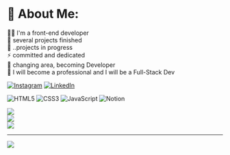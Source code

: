 # 💫 About Me:
🧑‍💻 I'm a front-end developer<br>🎉 several projects finished<br>🚧 ..projects in progress<br>⚡️ committed and dedicated<br>🚀 changing area, becoming Developer<br>🚩 I will become a professional and I will be a Full-Stack Dev



[![Instagram](https://img.shields.io/badge/Instagram-%23E4405F.svg?logo=Instagram&logoColor=white)](https://instagram.com/https://www.linkedin.com/in/isaac-gabriel-sousa-silva/) [![LinkedIn](https://img.shields.io/badge/LinkedIn-%230077B5.svg?logo=linkedin&logoColor=white)](https://linkedin.com/in/https://www.linkedin.com/in/isaac-gabriel-sousa-silva/) 


![HTML5](https://img.shields.io/badge/html5-%23E34F26.svg?style=for-the-badge&logo=html5&logoColor=white) ![CSS3](https://img.shields.io/badge/css3-%231572B6.svg?style=for-the-badge&logo=css3&logoColor=white) ![JavaScript](https://img.shields.io/badge/javascript-%23323330.svg?style=for-the-badge&logo=javascript&logoColor=%23F7DF1E) ![Notion](https://img.shields.io/badge/Notion-%23000000.svg?style=for-the-badge&logo=notion&logoColor=white)

![](https://github-readme-stats.vercel.app/api?username=IsaacGSS&theme=radical&hide_border=true&include_all_commits=false&count_private=false)<br/>
![](https://github-readme-streak-stats.herokuapp.com/?user=IsaacGSS&theme=radical&hide_border=true)<br/>
![](https://github-readme-stats.vercel.app/api/top-langs/?username=IsaacGSS&theme=radical&hide_border=true&include_all_commits=false&count_private=false&layout=compact)

---
[![](https://visitcount.itsvg.in/api?id=IsaacGSS&icon=2&color=1)](https://visitcount.itsvg.in)
